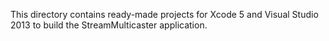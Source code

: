 This directory contains ready-made projects for Xcode 5 and Visual Studio 2013 to build the StreamMulticaster application.